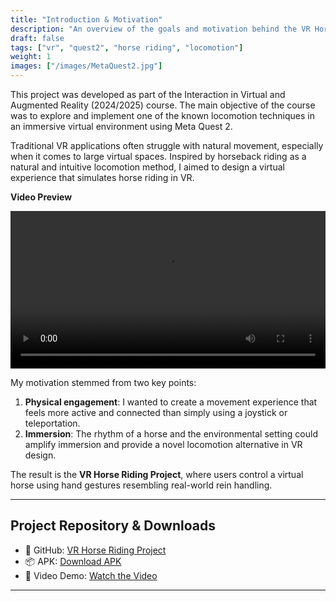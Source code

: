 ```yaml
---
title: "Introduction & Motivation"
description: "An overview of the goals and motivation behind the VR Horse Riding project."
draft: false
tags: ["vr", "quest2", "horse riding", "locomotion"]
weight: 1
images: ["/images/MetaQuest2.jpg"]
---
```



This project was developed as part of the Interaction in Virtual and Augmented Reality (2024/2025) course. The main objective of the course was to explore and implement one of the known locomotion techniques in an immersive virtual environment using Meta Quest 2.

Traditional VR applications often struggle with natural movement, especially when it comes to large virtual spaces. Inspired by horseback riding as a natural and intuitive locomotion method, I aimed to design a virtual experience that simulates horse riding in VR.

**Video Preview**

<video controls width="100%">
  <source src="/videos/vr-horse-riding-demo.mp4" type="video/mp4">
</video>



My motivation stemmed from two key points:

1. **Physical engagement**: I wanted to create a movement experience that feels more active and connected than simply using a joystick or teleportation.
2. **Immersion**: The rhythm of a horse and the environmental setting could amplify immersion and provide a novel locomotion alternative in VR design.

The result is the **VR Horse Riding Project**, where users control a virtual horse using hand gestures resembling real-world rein handling.

---

## Project Repository & Downloads

- 🔗 GitHub: [VR Horse Riding Project](https://github.com/nurdanrseker/VR-Horse-Riding-Game)  
- 📦 APK: [Download APK](https://github.com/nurdanrseker/VR-Horse-Riding-Game/releases/download/v1.0.0/VRHorseRiding_NurdanRuhten_Seker.apk)
- 🎥 Video Demo: [Watch the Video](https://youtu.be/s1Z_9yqKLtk) 

---

